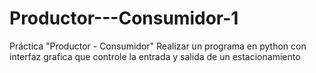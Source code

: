 # Productor---Consumidor-1
Práctica "Productor - Consumidor"   Realizar un programa en python con interfaz grafica  que controle la entrada y salida de un estacionamiento
